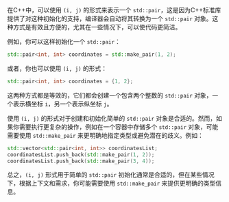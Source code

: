 在C++中，可以使用 `(i, j)` 的形式来表示一个 `std::pair`，这是因为C++标准库提供了对这种初始化的支持，编译器会自动将其转换为一个 `std::pair` 对象。这种方式是有效且方便的，尤其在一些情况下，可以使代码更简洁。

例如，你可以这样初始化一个 `std::pair`：

```cpp
std::pair<int, int> coordinates = std::make_pair(1, 2);
```

或者，你也可以使用 `(i, j)` 的形式：

```cpp
std::pair<int, int> coordinates = {1, 2};
```

这两种方式都是等效的，它们都会创建一个包含两个整数的 `std::pair` 对象，一个表示横坐标 `i`，另一个表示纵坐标 `j`。

使用 `(i, j)` 的形式对于创建和初始化简单的 `std::pair` 对象是合适的。然而，如果你需要执行更复杂的操作，例如在一个容器中存储多个 `std::pair` 对象，可能需要使用 `std::make_pair` 来更明确地指定类型或避免潜在的歧义。例如：

```cpp
std::vector<std::pair<int, int>> coordinatesList;
coordinatesList.push_back(std::make_pair(1, 2));
coordinatesList.push_back(std::make_pair(3, 4));
```

总之，`(i, j)` 形式用于简单的 `std::pair` 初始化通常是合适的，但在某些情况下，根据上下文和需求，你可能需要使用 `std::make_pair` 来提供更明确的类型信息。